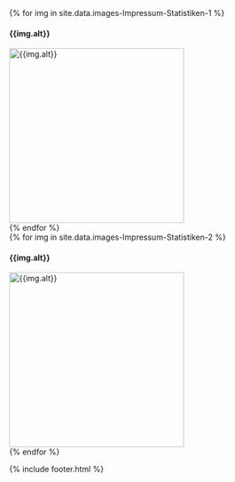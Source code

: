 ---
---

<div class="row">
  {% for img in site.data.images-Impressum-Statistiken-1 %}
  <div class="col-lg-4">
    <h4>
      {{img.alt}}
    </h4>
    <img class="img-thumbnail" src="{{img.src}}" alt='{{img.alt}}' style="width: 315px"/>
  </div>
  {% endfor %}
</div>
<div class="row">
  {% for img in site.data.images-Impressum-Statistiken-2 %}
  <div class="col-lg-4">
    <h4>
      {{img.alt}}
    </h4>
    <img class="img-thumbnail" src="{{img.src}}" alt='{{img.alt}}' style="width: 315px"/>
  </div>
  {% endfor %}
</div>

{% include footer.html %}
